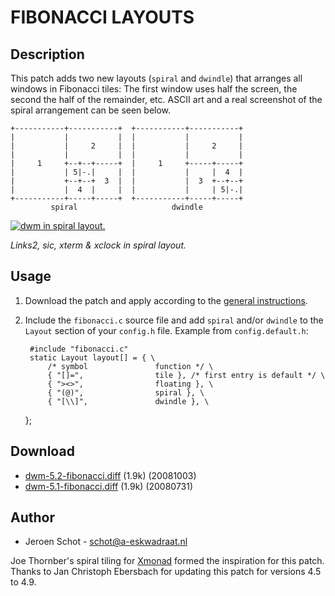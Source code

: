 # FIBONACCI LAYOUTS

## Description

This patch adds two new layouts (`spiral` and `dwindle`) that arranges all
windows in Fibonacci tiles: The first window uses half the screen, the second
the half of the remainder, etc. ASCII art and a real screenshot of the spiral
arrangement can be seen below.

    +-----------+-----------+  +-----------+-----------+
    |           |           |  |           |           |
    |           |     2     |  |           |     2     |
    |           |           |  |           |           |
    |     1     +--+--+-----+  |     1     +-----+-----+
    |           | 5|-.|     |  |           |     |  4  |
    |           +--+--+  3  |  |           |  3  +--+--+
    |           |  4  |     |  |           |     | 5|-.|
    +-----------+-----+-----+  +-----------+-----+-----+
             spiral                     dwindle

[![dwm in spiral layout.][1]][2]

*Links2, sic, xterm & xclock in spiral layout.*

## Usage

1. Download the patch and apply according to the [general instructions](.).
2. Include the `fibonacci.c` source file and add `spiral` and/or `dwindle` to
   the `Layout` section of your `config.h` file.
   Example from `config.default.h`:

        #include "fibonacci.c"
        static Layout layout[] = { \
            /* symbol               function */ \
            { "[]=",                tile }, /* first entry is default */ \
            { "><>",                floating }, \
            { "(@)",                spiral }, \
            { "[\\]",               dwindle }, \
    };

## Download

* [dwm-5.2-fibonacci.diff][5] (1.9k) (20081003)
* [dwm-5.1-fibonacci.diff][3] (1.9k) (20080731)

## Author

* Jeroen Schot - <schot@a-eskwadraat.nl>

Joe Thornber's spiral tiling for [Xmonad][4] formed the inspiration for this
patch. Thanks to Jan Christoph Ebersbach for updating this patch for versions
4.5 to 4.9.

[1]: http://schot.a-eskwadraat.nl/images/dwm-spiral_small.png
[2]: http://schot.a-eskwadraat.nl/images/dwm-spiral.png
[3]: http://schot.a-eskwadraat.nl/files/dwm-5.1-fibonacci.diff
[4]: http://www.xmonad.org
[5]: http://www.aplusbi.com/dwm/dwm-5.2-fibonacci.diff
